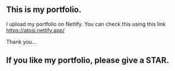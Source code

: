 ## This is my portfolio.
I upload my portfolio on Netlify.
You can check this using this link https://atosi.netlify.app/

Thank you... 

## If you like my portfolio, please give a STAR. 
